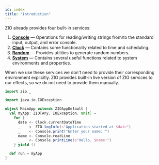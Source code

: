 ```yaml
---
id: index
title: "Introduction"
---
```


ZIO already provides four built-in services:

1. **[Console](console.md)** — Operations for reading/writing strings from/to the standard input, output, and error console.
2. **[Clock](clock.md)** — Contains some functionality related to time and scheduling.
3. **[Random](random.md)** — Provides utilities to generate random numbers.
4. **[System](system.md)** — Contains several useful functions related to system environments and properties.

When we use these services we don't need to provide their corresponding environment explicitly. ZIO provides built-in live version of ZIO services to our effects, so we do not need to provide them manually.

```scala mdoc:compile-only
import zio._

import java.io.IOException

object MainApp extends ZIOAppDefault {
  val myApp: ZIO[Any, IOException, Unit] = 
    for {
      date <- Clock.currentDateTime
      _    <- ZIO.logInfo(s"Application started at $date")
      _    <- Console.print("Enter your name: ")
      name <- Console.readLine
      _    <- Console.printLine(s"Hello, $name!")
    } yield ()

  def run = myApp
}
```
